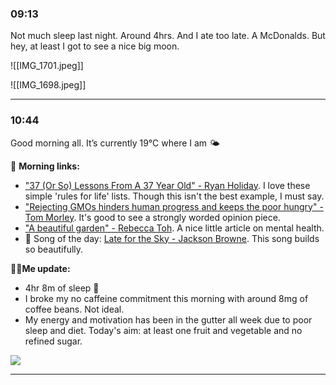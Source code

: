 ### 09:13 
Not much sleep last night. Around 4hrs. And I ate too late. A McDonalds. But hey, at least I got to see a nice big moon.

![[IMG_1701.jpeg]]

![[IMG_1698.jpeg]]

***
### 10:44

Good morning all. It’s currently 19°C where I am 🌤️

📖 **Morning links:**

- ["37 (Or So) Lessons From A 37 Year Old"   - Ryan Holiday](https://ryanholiday.net/37-or-so-lessons-from-a-37-year-old/). I love these simple 'rules for life' lists. Though this isn't the best example, I must say.
- ["Rejecting GMOs hinders human progress and keeps the poor hungry" - Tom Morley](https://www.theupwing.com/rejecting-gmos-hinders-human-progress-and-keeps-the-poor-hungry/). It's good to see a strongly worded opinion piece.
- ["A beautiful garden" - Rebecca Toh](https://rebeccatoh.co/a-beautiful-garden/). A nice little article on mental health.
- 🎵 Song of the day: [Late for the Sky - Jackson Browne](https://songwhip.com/jackson-browne/late-for-the-sky1974). This song builds so beautifully.

🧍‍♂️**Me update:**

- 4hr 8m of sleep 🛌
- I broke my no caffeine commitment this morning with around 8mg of coffee beans. Not ideal.
- My energy and motivation has been in the gutter all week due to poor sleep and diet. Today's aim: at least one fruit and vegetable and no refined sugar.

![](https://clowes.blog/uploads/2024/img-1710-vsco.jpg)
***
